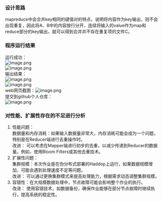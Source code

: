<a name="S1wXJ"></a>
### 设计思路
mapreduce中会合并key相同的键值对的特点，说明将内容作为key输出，则不会出现重复，因此将A、B中的内容按行分开，连续将输入的value作为map和reduce部分的key输出，就可以得到合并并不存在重复项的文件C。
<a name="xIY4l"></a>
### 程序运行结果
运行成功：<br />![image.png](https://cdn.nlark.com/yuque/0/2023/png/35539066/1698153104782-40d80c4d-5148-431a-9b6a-26db4148c94c.png#averageHue=%23300b25&clientId=u6f8ffef5-05bf-4&from=paste&height=367&id=ua1df5dfc&originHeight=643&originWidth=1510&originalType=binary&ratio=1.75&rotation=0&showTitle=false&size=233431&status=done&style=none&taskId=u2507920f-92c0-458a-b752-5c8334b89bf&title=&width=862.8571428571429)<br />![image.png](https://cdn.nlark.com/yuque/0/2023/png/35539066/1698153122851-338aed29-f910-491d-a446-1e7f2bc124e0.png#averageHue=%23300a25&clientId=u6f8ffef5-05bf-4&from=paste&height=242&id=uaef45959&originHeight=423&originWidth=1481&originalType=binary&ratio=1.75&rotation=0&showTitle=false&size=144524&status=done&style=none&taskId=u435874c2-d2ca-444b-9375-efde475fdab&title=&width=846.2857142857143)<br />输出结果：<br />![image.png](https://cdn.nlark.com/yuque/0/2023/png/35539066/1698153143199-d5b18ab4-b50a-42f0-a6fa-7710741598ab.png#averageHue=%23300a24&clientId=u6f8ffef5-05bf-4&from=paste&height=482&id=udd2ddc8d&originHeight=843&originWidth=1488&originalType=binary&ratio=1.75&rotation=0&showTitle=false&size=121939&status=done&style=none&taskId=u54d8acca-e40c-49f5-b3a6-5f3cd8d707a&title=&width=850.2857142857143)<br />![image.png](https://cdn.nlark.com/yuque/0/2023/png/35539066/1698234929634-93ca1969-99bb-485b-9672-44d8ea3888bb.png#averageHue=%23fefefd&clientId=u698cffc3-eb5d-4&from=paste&height=629&id=u1e48db95&originHeight=1100&originWidth=679&originalType=binary&ratio=1.75&rotation=0&showTitle=false&size=81337&status=done&style=none&taskId=uc25fb515-fed2-4a6f-b505-90acc9d1be4&title=&width=388)<br />web网页截图：![image.png](https://cdn.nlark.com/yuque/0/2023/png/35539066/1698155591763-98a37362-84b9-4234-a863-29133a804b0d.png#averageHue=%23fbfbfb&clientId=u6f8ffef5-05bf-4&from=paste&height=466&id=u97f83a05&originHeight=816&originWidth=1699&originalType=binary&ratio=1.75&rotation=0&showTitle=false&size=121450&status=done&style=none&taskId=u4618c11b-5e5c-4662-b271-48ffce9a8f1&title=&width=970.8571428571429)<br />提交到github个人仓库：<br />![image.png](https://cdn.nlark.com/yuque/0/2023/png/35539066/1698155437888-67a388c1-57f5-4b1a-a28b-7c575eaee611.png#averageHue=%23300a25&clientId=u6f8ffef5-05bf-4&from=paste&height=433&id=ud08dd813&originHeight=758&originWidth=1477&originalType=binary&ratio=1.75&rotation=0&showTitle=false&size=281950&status=done&style=none&taskId=u719f12c6-70bb-459f-85c7-8c24ae77b37&title=&width=844)

<a name="P6KBv"></a>
### 对性能、扩展性存在的不⾜进⾏分析

1. 性能问题：<br />数据量和内存消耗：如果输入数据量非常大，内存消耗可能会成为一个问题，特别是在Reducer端进行去重操作时。<br />改进： 可以考虑在Mapper端进行初步的去重，以减少传递到Reducer的数据量。例如，使用Bloom Filters或其他去重技术。
2. 扩展性问题：<br />集群规模：本次作业是在伪分布式部署的Haddop上运行，如果数据规模增加，可能会遇到处理速度不足等问题。<br />改进： 可以通过更换集群模式来提高处理能力，根据需求动态调整集群规模。
3. 容错性：在大规模数据处理中，节点故障可能会影响整个作业的执行。<br />改进： 使用容错技术，如数据备份，确保作业能够在部分节点故障时继续执行，提高系统的稳定性。

